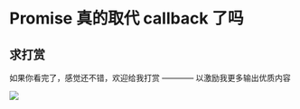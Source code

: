 # Promise 真的取代 callback 了吗



## 求打赏

如果你看完了，感觉还不错，欢迎给我打赏 ———— 以激励我更多输出优质内容

![](http://images2015.cnblogs.com/blog/138012/201702/138012-20170228112237798-1507196643.png)